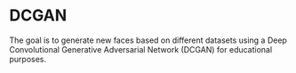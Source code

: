 # DCGAN
The goal is to generate new faces based on different datasets using a Deep Convolutional Generative Adversarial Network (DCGAN) for educational purposes.
